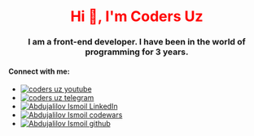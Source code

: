 <style>
  h1{
    color: red;
  }
</style>

<h1 align="center">Hi 👋, I'm Coders Uz</h1>
<h3 align="center">I am a front-end developer. I have been in the world of programming for 3 years.</h3>

<h4 align="left">Connect with me:</h4>
<ul class="medias__list">
  <li class="medias__item">
    <a href="https://www.youtube.com/@Coders_Uz" target="_blank">
      <img 
        alt="coders uz youtube" 
        title="coders uz youtube"
        class="medias__item-img"
        src="https://img.shields.io/badge/YouTube-FF0000?style=for-the-badge&logo=youtube&logoColor=white" 
      />
    </a>
  </li>
  <li class="medias__item">
    <a href="https://t.me/CODERS_UZZ" target="_blank">
      <img 
        alt="coders uz telegram" 
        class="medias__item-img"
        title="coders uz telegram"
        src="https://img.shields.io/badge/Telegram-2CA5E0?style=for-the-badge&logo=telegram&logoColor=white" 
      />
   </a>
  </li>
  <li class="medias__item">
    <a href="https://www.linkedin.com/in/abdujalilov-ismoil-60490826b" target="_blank">
      <img 
        alt="Abdujalilov Ismoil LinkedIn" 
        class="medias__item-img"
        title="Abdujalilov Ismoil LinkedIn"
        src="https://img.shields.io/badge/LinkedIn-0077B5?style=for-the-badge&logo=linkedin&logoColor=white" 
      />
   </a>
  </li>
  <li class="medias__item">
    <a href="https://www.codewars.com/users/AbdujalilovIsmoilov" target="_blank">
      <img 
        class="medias__item-img"
        alt="Abdujalilov Ismoil codewars" 
        title="Abdujalilov Ismoil codewars"
        src="https://img.shields.io/badge/Codewars-B1361E?style=for-the-badge&logo=Codewars&logoColor=white" 
      />
   </a>
  </li>
  <li class="medias__item">
    <a href="https://github.com/AbdujalilovIsmoil" target="_blank">
      <img 
        class="medias__item-img"
        alt="Abdujalilov Ismoil github" 
        title="Abdujalilov Ismoil github"
        src="https://img.shields.io/badge/GitHub-100000?style=for-the-badge&logo=github&logoColor=white" 
      />
   </a>
  </li>
</ul>
